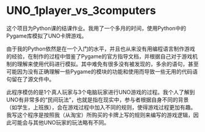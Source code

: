 # UNO_1player_vs_3computers

这个项目为Python课的结课作业。我用了一个多月的时间，使用Python中的Pygame库模拟了UNO卡牌游戏。

由于我的Python依然是在一个入门的水平，并且也从来没有用编程语言制作游戏的经验，在制作的过程中借鉴了Pygame的官方指导文档，并根据自己对于游戏机制的理解来使用代码进行模拟。其中难免有很多没有被发现的，多余的语句，甚至可能因为没有正确理解一些Pygame的模块的功能和使用而导致一些无用的代码语句留在了源文件中。

此程序模仿的是1个真人玩家与3个电脑玩家进行UNO游戏的过程。我个人了解到UNO有非常多的“民间玩法”，也就是指在现实中，参与者根据自身不同的背景（如学生，上班族），会在游戏过程中加入不同的规则，使得游戏过程更加有趣。我写这个程序是按照我（从淘宝）所购买的卡牌上写的规则来编写的游戏逻辑，因此可能会与其他UNO玩家的玩法略有不同。


